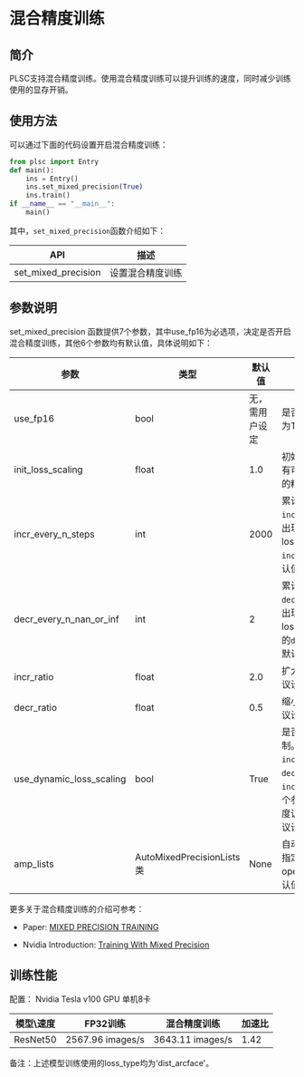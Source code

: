 # 混合精度训练

## 简介
PLSC支持混合精度训练。使用混合精度训练可以提升训练的速度，同时减少训练使用的显存开销。

## 使用方法
可以通过下面的代码设置开启混合精度训练：

```python
from plsc import Entry
def main():
    ins = Entry()
    ins.set_mixed_precision(True)
    ins.train()
if __name__ == "__main__":
    main()
```
其中，`set_mixed_precision`函数介绍如下：

| API  | 描述 |
| --- | ---|
| set_mixed_precision| 设置混合精度训练

## 参数说明
set_mixed_precision 函数提供7个参数，其中use_fp16为必选项，决定是否开启混合精度训练，其他6个参数均有默认值，具体说明如下：

| 参数 | 类型 | 默认值| 说明
| --- | --- | ---|---|
|use_fp16|  bool | 无，需用户设定| 是否开启混合精度训练，设为True为开启混合精度训练
|init_loss_scaling| float | 1.0|初始的损失缩放值，这个值有可能会影响混合精度训练的精度，建议设为默认值
|incr_every_n_steps | int | 2000|累计迭代`incr_every_n_steps`步都没出现FP16的越界，loss_scaling则会增加`incr_ratio`倍，建议设为默认值
|decr_every_n_nan_or_inf| int | 2|累计迭代`decr_every_n_nan_or_inf`步出现了FP16的越界，loss_scaling则会缩小为原来的`decr_ratio`倍，建议设为默认值
|incr_ratio |float|2.0|扩大loss_scaling的倍数，建议设为默认值
|decr_ratio| float |0.5| 缩小loss_scaling的倍数，建议设为默认值
|use_dynamic_loss_scaling | bool | True| 是否使用动态损失缩放机制。如果开启，才会用到`incr_every_n_steps`，`decr_every_n_nan_or_inf`，`incr_ratio`，`decr_ratio`四个参数，开启会提高混合精度训练的稳定性和精度，建议设为默认值
|amp_lists|AutoMixedPrecisionLists类|None|自动混合精度列表类，可以指定具体使用fp16计算的operators列表，建议设为默认值


更多关于混合精度训练的介绍可参考：
- Paper: [MIXED PRECISION TRAINING](https://arxiv.org/abs/1710.03740)

- Nvidia Introduction: [Training With Mixed Precision](https://docs.nvidia.com/deeplearning/sdk/mixed-precision-training/index.html)

## 训练性能
配置： Nvidia Tesla v100 GPU 单机8卡

| 模型\速度 | FP32训练 | 混合精度训练 | 加速比 |
| --- | --- | --- | --- |
| ResNet50 | 2567.96 images/s | 3643.11 images/s | 1.42 |

备注：上述模型训练使用的loss_type均为'dist_arcface'。
